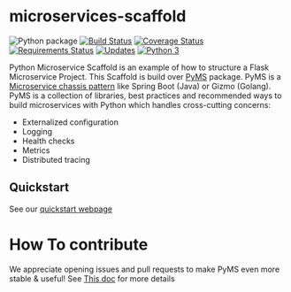 # microservices-scaffold

![Python package](https://github.com/python-microservices/microservices-scaffold/workflows/Python%20package/badge.svg?branch=master)
[![Build Status](https://travis-ci.org/python-microservices/microservices-scaffold.svg?branch=master)](https://travis-ci.org/python-microservices/microservices-scaffold)
[![Coverage Status](https://coveralls.io/repos/github/python-microservices/microservices-scaffold/badge.svg?branch=master)](https://coveralls.io/github/python-microservices/microservices-scaffold?branch=master)
[![Requirements Status](https://requires.io/github/python-microservices/microservices-scaffold/requirements.svg?branch=master)](https://requires.io/github/python-microservices/microservices-scaffold/requirements/?branch=master)
[![Updates](https://pyup.io/repos/github/python-microservices/microservices-scaffold/shield.svg)](https://pyup.io/repos/github/python-microservices/microservices-scaffold/)
[![Python 3](https://pyup.io/repos/github/python-microservices/microservices-scaffold/python-3-shield.svg)](https://pyup.io/repos/github/python-microservices/microservices-scaffold/)

Python Microservice Scaffold is an example of how to structure a Flask Microservice Project.
This Scaffold is build over [PyMS](https://github.com/python-microservices/pyms) package. PyMS is a 
[Microservice chassis pattern](https://microservices.io/patterns/microservice-chassis.html)
like Spring Boot (Java) or Gizmo (Golang). PyMS is a collection of libraries, best practices and recommended ways to build
microservices with Python which handles cross-cutting concerns:
- Externalized configuration
- Logging
- Health checks
- Metrics
- Distributed tracing

## Quickstart

See our [quickstart webpage](https://python-microservices.github.io/scaffold/quickstart/)

# How To contribute

We appreciate opening issues and pull requests to make PyMS even more stable & useful! See [This doc](CONTRIBUTING.md)
for more details